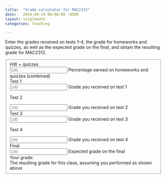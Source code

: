 ```yaml
---
title:  "Grade calculator for MAC2312"
date:   2019-04-19 08:00:00 -0500
layout: singlemath
categories: Teaching

--- 
```


<head>
<meta charset="utf-8">
<link rel="stylesheet" href="https://maxcdn.bootstrapcdn.com/bootstrap/3.3.5/css/bootstrap.min.css">
<script src="https://code.jquery.com/jquery-1.11.3.min.js"></script>
<script src="https://maxcdn.bootstrapcdn.com/bootstrap/3.3.5/js/bootstrap.min.js"></script>
</head>

<div class="container">
<p>
Enter the grades received on tests 1–4, the grade for homeworks and quizzes, as well as the expected grade on the final, and obtain the resulting grade for MAC2312.
</p> 

<form class="form-horizontal">
<fieldset>

<div class="form-group">
<label class="col-md-4 control-label" for="hw"> HW + quizzes </label> 
<div class="col-md-4">
<input id="hw" placeholder="100" class="form-control input-md" type="text">
<span class="help-block">Percentage earned on homeworks and quizzes (combined)</span>
</div>
</div>

<div class="form-group">
<label class="col-md-2 control-label" for="one"> Test 1 </label> 
<div class="col-md-3">
<input id="one" placeholder="100" class="form-control input-md" type="text">
<span class="help-block"> Grade you received on test 1</span>
</div>

<label class="col-md-2 control-label" for="two"> Test 2 </label> 
<div class="col-md-3">
<input id="two" placeholder="100" class="form-control input-md" type="text">
<span class="help-block"> Grade you received on test 2</span>
</div>
</div>

<div class="form-group">
<label class="col-md-2 control-label" for="three"> Test 3 </label> 
<div class="col-md-3">
<input id="three" placeholder="100" class="form-control input-md" type="text">
<span class="help-block"> Grade you received on test 3</span>
</div>

<label class="col-md-2 control-label" for="four"> Test 4 </label> 
<div class="col-md-3">
<input id="four" placeholder="100" class="form-control input-md" type="text">
<span class="help-block"> Grade you received on test 4</span>
</div>
</div>


<div class="form-group">
<label class="col-md-4 control-label" for="final"> Final </label> 
<div class="col-md-4">
<input id="final" placeholder="100" class="form-control input-md" type="text">
<span class="help-block">Expected grade on the final</span>
</div>
</div>

<div class="form-group">
<label class="col-md-4 control-label" for="result"> Your grade: </label> 
<div class="col-md-4">
<div id="result" class="form-control">
</div>
<span class="help-block">The resulting grade for this class, assuming you performed as
shown above</span>
</div>
</div>

</fieldset>
</form>
</div>

<script>
$(function () {
        var hw = 0, tests = [0,0,0,0], f = 0, r = 0, m =0;

        function format(x) {
        x = String(x);
        var n = x.indexOf('.');
        if (n <= 0) { return x; }
        return x.substr(0, n + 3);
        }

        function evaluate(selector) {
        var x = $(selector).val();

        if (x.indexOf('*') > 0 || x.indexOf('+') > 0 || x.indexOf('/') > 0) {
        x = eval(x);
        }

        return Number(x);
        }

        function calculate() {
            var mes = "";
            hw = evaluate("#hw");
            tests[1] = evaluate("#one");
            tests[2] = evaluate("#two");
            tests[3] = evaluate("#three");
            tests[4] = evaluate("#four");
            f = evaluate("#final");

            m = Math.min(tests[1],tests[2],tests[3],tests[4]);
            r =  0.6*( tests[1]+tests[2]+tests[3]+tests[4] + Math.max((f-m)/2, 0) )/4
                +0.1*hw
                +0.3*f;
            if (r>89)
                mes = " (A)";
            else if (r>79)
                mes = " (B)";
            else if (r>69)
                mes = " (C)";
            else if (r>59)
                mes = " (D)";
            else if (r>0)
                mes = " (F)";

            $("#result").text(format(String(r))+mes);
        }

        $("#one,#two,#three,#four,#hw,#final").keyup(function (e) {
                calculate();
                });

        calculate();
});
</script>
